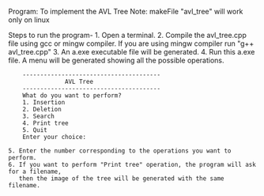 Program: To implement the AVL Tree
Note: makeFile "avl_tree" will work only on linux

Steps to run the program- 1. Open a terminal. 2. Compile the avl_tree.cpp file using gcc or mingw compiler.
If you are using mingw compiler run "g++ avl_tree.cpp" 3. An a.exe executable file will be generated. 4. Run this a.exe file. A menu will be generated showing all the possible operations.

    	---------------------------------------
        		    AVL Tree
    	---------------------------------------
    	What do you want to perform?
    	1. Insertion
    	2. Deletion
    	3. Search
    	4. Print tree
    	5. Quit
    	Enter your choice:

    5. Enter the number corresponding to the operations you want to perform.
    6. If you want to perform "Print tree" operation, the program will ask for a filename,
       then the image of the tree will be generated with the same filename.
